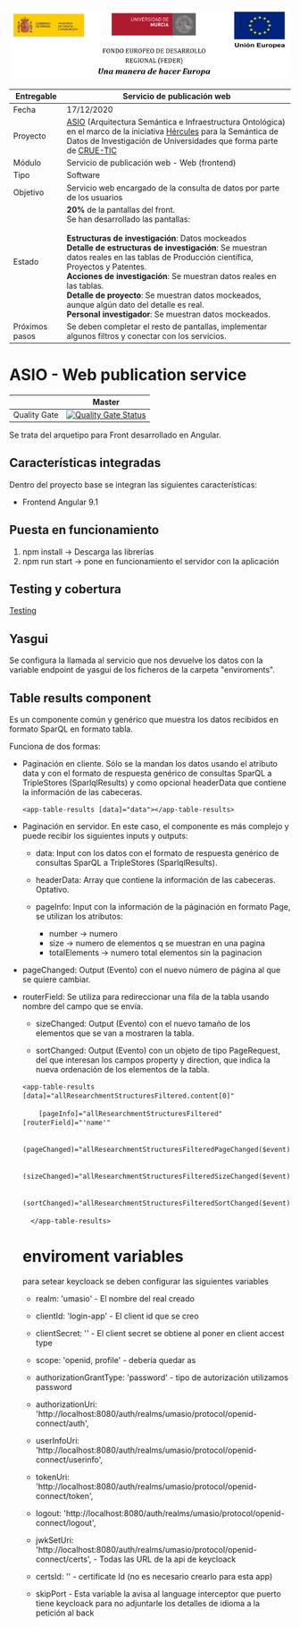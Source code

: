 ![](./images/logos_feder.png)



| Entregable     | Servicio de publicación web                                  |
| -------------- | ------------------------------------------------------------ |
| Fecha          | 17/12/2020                                                   |
| Proyecto       | [ASIO](https://www.um.es/web/hercules/proyectos/asio) (Arquitectura Semántica e Infraestructura Ontológica) en el marco de la iniciativa [Hércules](https://www.um.es/web/hercules/) para la Semántica de Datos de Investigación de Universidades que forma parte de [CRUE-TIC](http://www.crue.org/SitePages/ProyectoHercules.aspx) |
| Módulo         | Servicio de publicación web - Web (frontend)                 |
| Tipo           | Software                                                     |
| Objetivo       | Servicio web encargado de la consulta de datos por parte de los usuarios |
| Estado         | **20%** de la pantallas del front.<br />Se han desarrollado las pantallas:<br /><br />**Estructuras de investigación**: Datos mockeados<br />**Detalle de estructuras de investigación**: Se muestran datos reales en las tablas de Producción científica, Proyectos y Patentes.<br />**Acciones de investigación**: Se muestran datos reales en las tablas.<br />**Detalle de proyecto**: Se muestran datos mockeados, aunque algún dato del detalle es real.<br />**Personal investigador**: Se muestran datos mockeados. |
| Próximos pasos | Se deben completar el resto de pantallas, implementar algunos filtros y conectar con los servicios. |



# ASIO - Web publication service

|     | Master |
| --- | ------ |
| Quality Gate | [![Quality Gate Status](https://sonarcloud.io/api/project_badges/measure?branch=develop&project=HerculesCRUE_ib-web-publication-service&metric=alert_status)](https://sonarcloud.io/dashboard?id=HerculesCRUE_ib-web-publication-service) |

Se trata del arquetipo para Front desarrollado en Angular.

## Características integradas

Dentro del proyecto base se integran las siguientes características:

- Frontend Angular 9.1

## Puesta en funcionamiento

1. npm install -> Descarga las librerías
2. npm run start -> pone en funcionamiento el servidor con la aplicación



## Testing y cobertura

[Testing](https://sonarcloud.io/component_measures?id=HerculesCRUE_ib-web-publication-service&metric=coverage&view=list)

## Yasgui

Se configura la llamada al servicio que nos devuelve los datos con la variable endpoint de yasgui de los ficheros de la carpeta "enviroments".

## Table results component

Es un componente común y genérico que muestra los datos recibidos en formato SparQL en formato tabla.

Funciona de dos formas:

- Paginación en cliente. Sólo se la mandan los datos usando el atributo data y con el formato de respuesta genérico de consultas SparQL a TripleStores (SparlqlResults) y como opcional headerData que contiene la información de las cabeceras.

  ```
  <app-table-results [data]="data"></app-table-results>
  ```

  

- Paginación en servidor. En este caso, el componente es más complejo y puede recibir los siguientes inputs y outputs:

  - data:  Input con los datos con el formato de respuesta genérico de consultas SparQL a TripleStores (SparlqlResults).
  
  - headerData: Array que contiene la información de las cabeceras. Optativo.
  
  - pageInfo: Input con la información de la páginación en formato Page, se utilizan los atributos:
    - number -> numero
    - size -> numero de elementos q se muestran en una pagina
    - totalElements -> numero total elementos sin la paginacion
  
- pageChanged: Output (Evento) con el nuevo número de página al que se quiere cambiar.
  
- routerField: Se utiliza para redireccionar una fila de la tabla usando nombre del campo que se envía.
  
  - sizeChanged: Output (Evento) con el nuevo tamaño de los elementos que se van a mostraren la tabla.
  
  - sortChanged: Output (Evento) con un objeto de tipo PageRequest, del que interesan los campos property y direction, que indica la nueva ordenación de los elementos de la tabla.
  
    
  
  ```
  <app-table-results [data]="allResearchmentStructuresFiltered.content[0]"
  
  ​    [pageInfo]="allResearchmentStructuresFiltered" [routerField]="'name'"
  
  ​    (pageChanged)="allResearchmentStructuresFilteredPageChanged($event)"

  ​    (sizeChanged)="allResearchmentStructuresFilteredSizeChanged($event)"
  
  ​    (sortChanged)="allResearchmentStructuresFilteredSortChanged($event)">
  
    </app-table-results>
  ```
  
  # enviroment variables
  para setear keycloack se deben configurar las siguientes variables

  - realm: 'umasio' - El nombre del real creado
  - clientId: 'login-app' - El client id que se creo
  - clientSecret: '' - El client secret se obtiene al poner en client accest type 
  - scope: 'openid, profile' - debería quedar as
  - authorizationGrantType: 'password' - tipo de autorización utilizamos password
  - authorizationUri: 'http://localhost:8080/auth/realms/umasio/protocol/openid-connect/auth',
  - userInfoUri: 'http://localhost:8080/auth/realms/umasio/protocol/openid-connect/userinfo',
  - tokenUri: 'http://localhost:8080/auth/realms/umasio/protocol/openid-connect/token',
  - logout: 'http://localhost:8080/auth/realms/umasio/protocol/openid-connect/logout',
  - jwkSetUri: 'http://localhost:8080/auth/realms/umasio/protocol/openid-connect/certs', - Todas las URL de la api de keycloack
  - certsId: '' - certificate Id (no es necesario crearlo para esta app)

  - skipPort - Esta variable la avisa al language interceptor que puerto tiene keycloack para no adjuntarle los detalles de idioma a la petición al back
  